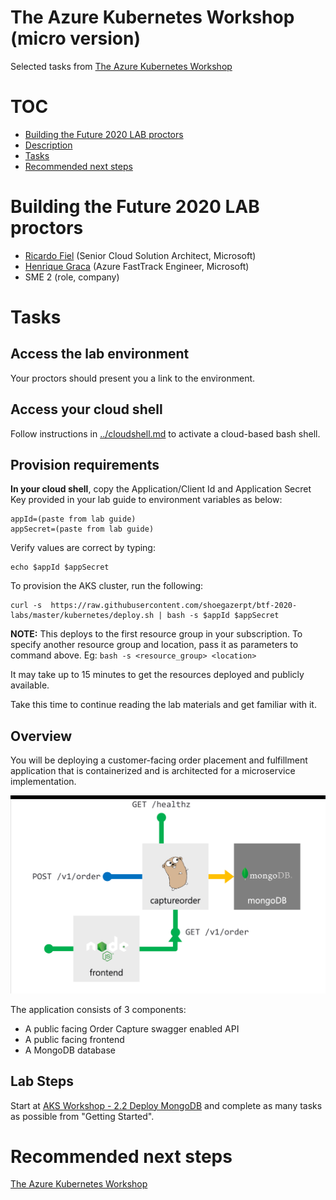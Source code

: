 # The Azure Kubernetes Workshop (micro version)

Selected tasks from [The Azure Kubernetes Workshop](https://aksworkshop.io/)


# TOC

* [Building the Future 2020 LAB proctors](#building-the-future-2020-lab-proctors)
* [Description](#description)
* [Tasks](#tasks)
* [Recommended next steps](#recommended-next-steps)

# Building the Future 2020 LAB proctors

* [Ricardo Fiel](https://github.com/shoegazerpt) (Senior Cloud Solution Architect, Microsoft)
* [Henrique Graca](https://github.com/hjgraca) (Azure FastTrack Engineer, Microsoft)
* SME 2 (role, company)

# Tasks

## Access the lab environment

Your proctors should present you a link to the environment.

## Access your cloud shell

Follow instructions in [../cloudshell.md](../cloudshell.md) to activate a cloud-based bash shell.

## Provision requirements

**In your cloud shell**, copy the Application/Client Id and Application Secret Key provided in your lab guide to environment variables as below:

```
appId=(paste from lab guide)
appSecret=(paste from lab guide)
```

Verify values are correct by typing:

```
echo $appId $appSecret
```

To provision the AKS cluster, run the following:

```
curl -s  https://raw.githubusercontent.com/shoegazerpt/btf-2020-labs/master/kubernetes/deploy.sh | bash -s $appId $appSecret
```

**NOTE:** This deploys to the first resource group in your subscription. To specify another resource group and location, pass it as parameters to command above. Eg: `bash -s <resource_group> <location>`

It may take up to 15 minutes to get the resources deployed and publicly available.

Take this time to continue reading the lab materials and get familiar with it.

## Overview

You will be deploying a customer-facing order placement and fulfillment application that is containerized and is architected for a microservice implementation.

![](2020-01-11-20-12-35.png)

The application consists of 3 components:

* A public facing Order Capture swagger enabled API
* A public facing frontend
* A MongoDB database

## Lab Steps

Start at [AKS Workshop - 2.2 Deploy MongoDB](https://aksworkshop.io/#db) and complete as many tasks as possible from "Getting Started".

# Recommended next steps

[The Azure Kubernetes Workshop](https://aksworkshop.io/)

